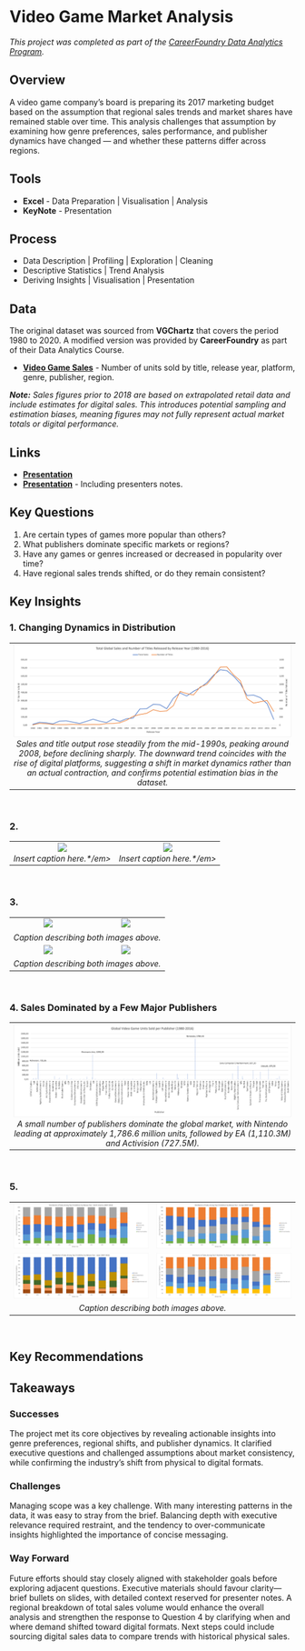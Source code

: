 # Video Game Market Analysis
*This project was completed as part of the [CareerFoundry Data Analytics Program](https://careerfoundry.com/en/courses/become-a-data-analyst/).*

## Overview
A video game company’s board is preparing its 2017 marketing budget based on the assumption that regional sales trends and market shares have remained stable over time. This analysis challenges that assumption by examining how genre preferences, sales performance, and publisher dynamics have changed — and whether these patterns differ across regions.

## Tools
- **Excel** - Data Preparation | Visualisation | Analysis
- **KeyNote** - Presentation

## Process
- Data Description | Profiling | Exploration | Cleaning
- Descriptive Statistics | Trend Analysis
- Deriving Insights | Visualisation | Presentation

## Data
The original dataset was sourced from **VGChartz** that covers the period 1980 to 2020. A modified version was provided by **CareerFoundry** as part of their Data Analytics Course. 

- [**Video Game Sales**](https://coach-courses-us.s3.amazonaws.com/public/courses/intro-to-data/E4/vgsales_dirty.xlsx) - Number of units sold by title, release year, platform, genre, publisher, region.

***Note:** Sales figures prior to 2018 are based on extrapolated retail data and include estimates for digital sales. This introduces potential sampling and estimation biases, meaning figures may not fully represent actual market totals or digital performance.*

## Links
- [**Presentation**](https://github.com/davidgriesel/01-video-game-market-analysis/tree/main/deliverables/presentation.pdf)
- [**Presentation**](https://github.com/davidgriesel/01-video-game-market-analysis/blob/main/deliverables/presentation-with-notes.pdf) - Including presenters notes.

## Key Questions
1. Are certain types of games more popular than others?
2. What publishers dominate specific markets or regions?
3. Have any games or genres increased or decreased in popularity over time?
4. Have regional sales trends shifted, or do they remain consistent?

## Key Insights
### 1. Changing Dynamics in Distribution

<table>
<tr>
<td align="center" valign="top" width="100%">
    <img src="visualisations/sales-titles-over-time.png" ><br>
    <em>Sales and title output rose steadily from the mid-1990s, peaking around 2008, before declining sharply. The downward trend coincides with the rise of digital platforms, suggesting a shift in market dynamics rather than an actual contraction, and confirms potential estimation bias in the dataset.</em>
</td>
</tr>
</table>
<br>

### 2. 

<table>
<tr>
<td align="center" valign="top" width="50%">
    <img src="visualisations/IMAGE.png" ><br>
    <em>Insert caption here.*/em>
</td>
<td align="center" valign="top" width="50%">
    <img src="visualisations/IMAGE.png" ><br>
    <em>Insert caption here.*/em>
</td>
</tr>
</table>
<br>

### 3. 

<table>
<tr>
<td align="center" valign="top" width="50%">
    <img src="visualisations/image1.png"><br>
</td>
<td align="center" valign="top" width="50%">
    <img src="visualisations/image2.png"><br>
</td>
</tr>

<tr>
<td colspan="2" align="center">
    <em>Caption describing both images above.</em>
</td>
</tr>

<tr>
<td align="center" valign="top" width="50%">
    <img src="visualisations/image3.png"><br>
</td>
<td align="center" valign="top" width="50%">
    <img src="visualisations/image4.png"><br>
</td>
</tr>

<tr>
<td colspan="2" align="center">
    <em>Caption describing both images above.</em>
</td>
</tr>
</table>
<br>
        
### 4. Sales Dominated by a Few Major Publishers

<table>
<tr>
<td align="center" valign="top" width="100%">
    <img src="visualisations/dominating-publishers.png" ><br>
    <em>A small number of publishers dominate the global market, with Nintendo leading at approximately 1,786.6 million units, followed by EA (1,110.3M) and Activision (727.5M).</em>
</td>
</tr>
</table>
<br>

### 5. 

<table>
<tr>
<td align="center" valign="top" width="50%">
    <img src="visualisations/shifts-publisher-america.png" ><br>
</td>
<td align="center" valign="top" width="50%">
    <img src="visualisations/shifts-publisher-europe.png" ><br>
</td>
</tr>
<tr>
<td align="center" valign="top" width="50%">
    <img src="visualisations/shifts-publisher-japan.png" ><br>
</td>
<td align="center" valign="top" width="50%">
    <img src="visualisations/shifts-publisher-other.png" ><br>
</td>
</tr>
<tr>
<td colspan="2" align="center">
    <em>Caption describing both images above.</em>
</td>
</tr>
</table>
<br>
        




## Key Recommendations



## Takeaways
### Successes
The project met its core objectives by revealing actionable insights into genre preferences, regional shifts, and publisher dynamics. It clarified executive questions and challenged assumptions about market consistency, while confirming the industry’s shift from physical to digital formats.

### Challenges
Managing scope was a key challenge. With many interesting patterns in the data, it was easy to stray from the brief. Balancing depth with executive relevance required restraint, and the tendency to over-communicate insights highlighted the importance of concise messaging.

### Way Forward
Future efforts should stay closely aligned with stakeholder goals before exploring adjacent questions. Executive materials should favour clarity—brief bullets on slides, with detailed context reserved for presenter notes.
A regional breakdown of total sales volume would enhance the overall analysis and strengthen the response to Question 4 by clarifying when and where demand shifted toward digital formats.
Next steps could include sourcing digital sales data to compare trends with historical physical sales.
